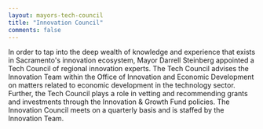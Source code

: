 ```yaml
---
layout: mayors-tech-council
title: "Innovation Council"
comments: false
---
```


<p class="lead">In order to tap into the deep wealth of knowledge and experience that exists in Sacramento's innovation ecosystem, Mayor Darrell Steinberg appointed a Tech Council of regional innovation experts. The Tech Council advises the Innovation Team within the Office of Innovation and Economic Development on matters related to economic development in the technology sector. Further, the Tech Council plays a role in vetting and recommending grants and investments through the Innovation & Growth Fund policies. The Innovation Council meets on a quarterly basis and is staffed by the Innovation Team.</p>
